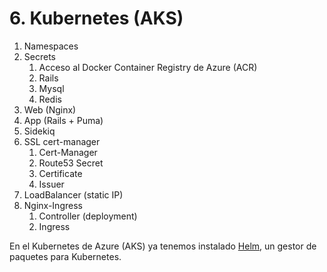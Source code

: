 # 6. Kubernetes \(AKS\)

1. Namespaces
2. Secrets
   1. Acceso al Docker Container Registry de Azure \(ACR\)
   2. Rails
   3. Mysql
   4. Redis
3. Web \(Nginx\)
4. App \(Rails + Puma\)
5. Sidekiq
6. SSL cert-manager
   1. Cert-Manager
   2. Route53 Secret
   3. Certificate
   4. Issuer
7. LoadBalancer \(static IP\)
8. Nginx-Ingress
   1. Controller \(deployment\)
   2. Ingress

En el Kubernetes de Azure \(AKS\) ya tenemos instalado [Helm](https://docs.helm.sh/), un gestor de paquetes para Kubernetes.

